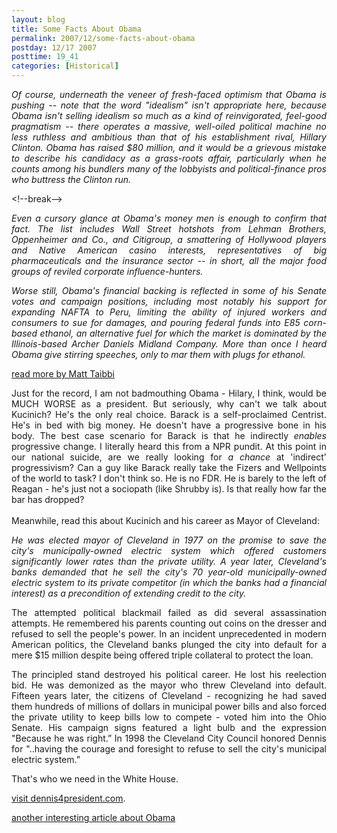 ```yaml
---
layout: blog
title: Some Facts About Obama
permalink: 2007/12/some-facts-about-obama
postday: 12/17 2007
posttime: 19_41
categories: [Historical]
---
```


<p align="justify"><i>Of course, underneath the veneer of fresh-faced optimism that Obama is pushing -- note that the word "idealism" isn't appropriate here, because Obama isn't selling idealism so much as a kind of reinvigorated, feel-good pragmatism -- there operates a massive, well-oiled political machine no less ruthless and ambitious than that of his establishment rival, Hillary Clinton. Obama has raised $80 million, and it would be a grievous mistake to describe his candidacy as a grass-roots affair, particularly when he counts among his bundlers many of the lobbyists and political-finance pros who buttress the Clinton run.</i></p>
<p>&lt;!--break--><i><br />
<p align="justify">Even a cursory glance at Obama's money men is enough to confirm that fact. The list includes Wall Street hotshots from Lehman Brothers, Oppenheimer and Co., and Citigroup, a smattering of Hollywood players and Native American casino interests, representatives of big pharmaceuticals and the insurance sector -- in short, all the major food groups of reviled corporate influence-hunters.</p>
<p align="justify">
Worse still, Obama's financial backing is reflected in some of his Senate votes and campaign positions, including most notably his support for expanding NAFTA to Peru, limiting the ability of injured workers and consumers to sue for damages, and pouring federal funds into E85 corn-based ethanol, an alternative fuel for which the market is dominated by the Illinois-based Archer Daniels Midland Company. More than once I heard Obama give stirring speeches, only to mar them with plugs for ethanol. </p></i></p>
<p><a href="http://smirkingchimp.com/thread/11604">read more by Matt Taibbi</a><br /></p>
<p align="justify">
Just for the record, I am not badmouthing Obama - Hilary, I think, would be MUCH WORSE as a president. But seriously, why can't we talk about Kucinich? He's the only real choice. Barack is a self-proclaimed Centrist. He's in bed with big money. He doesn't have a progressive bone in his body. The best case scenario for Barack is that he indirectly <i>enables</i> progressive change. I literally heard this from a NPR pundit. At this point in our national suicide, are we really looking for <i>a chance</i> at 'indirect' progressivism? Can a guy like Barack really take the Fizers and Wellpoints of the world to task? I don't think so. He is no FDR. He is barely to the left of Reagan - he's just not a sociopath (like Shrubby is). Is that really how far the bar has dropped?<br /><br />
Meanwhile, read this about Kucinich and his career as Mayor of Cleveland:</p>
<p align="justify">
<i>He was elected mayor of Cleveland in 1977 on the promise to save the city's municipally-owned electric system which offered customers significantly lower rates than the private utility.   A year later, Cleveland's banks demanded that he sell the city's 70 year-old municipally-owned electric system to its private competitor (in which the banks had a financial interest) as a precondition of extending credit to the city.</i></p>
<p align="justify">
The attempted political blackmail failed as did several assassination attempts.  He remembered his parents counting out coins on the dresser and refused to sell the people's power.  In an incident unprecedented in modern American politics, the Cleveland banks plunged the city into default for a mere $15 million despite being offered triple collateral to protect the loan.</p>
<p align="justify">
The principled stand destroyed his political career.   He lost his reelection bid.  He was demonized as the mayor who threw Cleveland into default.  Fifteen years later, the citizens of Cleveland - recognizing  he had saved them hundreds of millions of dollars in municipal power bills and also forced the private utility to keep bills low to compete - voted him into the Ohio Senate.   His campaign signs featured  a light bulb and the expression "Because he was right.”  In 1998 the Cleveland City Council honored Dennis for "..having the courage and foresight to refuse to sell the city's municipal electric system.” </p>
<p>That's who we need in the White House.</p>
<p><a href="http://www.dennis4president.com/">visit dennis4president.com</a>.</p>
<p><a href="http://www.amconmag.com/2007/2007_12_03/cover.html">another interesting article about Obama</a></p>
